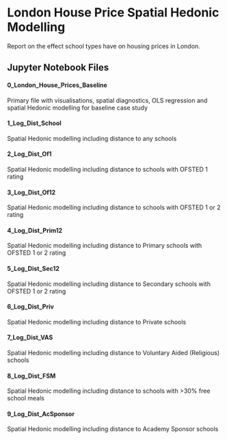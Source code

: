 # London House Price Spatial Hedonic Modelling
Report on the effect school types have on housing prices in London.


## Jupyter Notebook Files
#### 0_London_House_Prices_Baseline
Primary file with visualisations, spatial diagnostics, OLS regression and spatial Hedonic modelling for baseline case study  
#### 1_Log_Dist_School
Spatial Hedonic modelling including distance to any schools  
#### 2_Log_Dist_Of1
Spatial Hedonic modelling including distance to schools with OFSTED 1 rating  
#### 3_Log_Dist_Of12
Spatial Hedonic modelling including distance to schools with OFSTED 1 or 2 rating
#### 4_Log_Dist_Prim12
Spatial Hedonic modelling including distance to Primary schools with OFSTED 1 or 2 rating
#### 5_Log_Dist_Sec12
Spatial Hedonic modelling including distance to Secondary schools with OFSTED 1 or 2 rating
#### 6_Log_Dist_Priv
Spatial Hedonic modelling including distance to Private schools
#### 7_Log_Dist_VAS
Spatial Hedonic modelling including distance to Voluntary Aided (Religious) schools
#### 8_Log_Dist_FSM
Spatial Hedonic modelling including distance to schools with >30% free school meals
#### 9_Log_Dist_AcSponsor
Spatial Hedonic modelling including distance to Academy Sponsor schools




